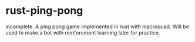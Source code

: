 # rust-ping-pong

incomplete. A ping pong game implemented in rust with macroquad. Will be used to make a bot with reinforcment learning later for practice.
